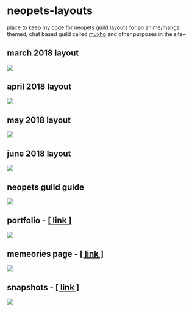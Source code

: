 # neopets-layouts
place to keep my code for neopets guild layouts for an anime/manga themed, chat based guild called <a href="http://www.neopets.com/~muhowebbie">muxho</a> and other purposes in the site~

## march 2018 layout
<img src="https://i.gyazo.com/9ac806c8298970d4f756258f7dc8a67e.png">

## april 2018 layout
<img src="https://i.gyazo.com/367572854abdaf923febeec3b1a7b10c.jpg">

## may 2018 layout
<img src="https://i.gyazo.com/09bc8242ca5c8832f74a822ea309d423.jpg">

## june 2018 layout
<img src="https://i.gyazo.com/7c8a4fb732c987cf68e2cfe9e6dec9f5.jpg">

## neopets guild guide
<img src="https://i.gyazo.com/176ec3f10685f1aae6a7f034d292b60c.png">

## portfolio - <a href="http://www.neopets.com/~Maneso">[ link ]</a>
<img src="https://i.gyazo.com/eac86823947a71c7d259bc6bdf049301.png">

## memeories page - <a href="http://www.neopets.com/~Membo">[ link ]</a>
<img src="https://i.gyazo.com/e32d237c514f4c54753365b669775b1f.png">

## snapshots - <a href="http://www.neopets.com/~Mythology">[ link ]</a>
<img src="https://i.gyazo.com/3c5a1a62cb3d61062a667157f62cd665.png">
